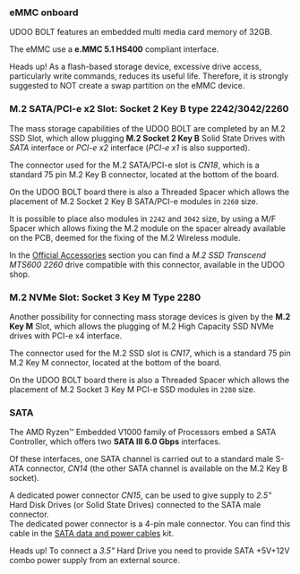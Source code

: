 ### eMMC onboard

UDOO BOLT features an embedded multi media card memory of 32GB.  

The eMMC use a **e.MMC 5.1 HS400** compliant interface.

<span class="label label-warning">Heads up!</span> As a flash-based storage device, excessive drive access, particularly write commands, reduces its useful life. Therefore, it is strongly suggested to NOT create a swap partition on the eMMC device.

### M.2 SATA/PCI-e x2 Slot: Socket 2 Key B type 2242/3042/2260

The mass storage capabilities of the UDOO BOLT are completed by an M.2 SSD Slot, which allow plugging **M.2 Socket 2 Key B** Solid State Drives with *SATA* interface or *PCI-e x2* interface (*PCI-e x1* is also supported).  

The connector used for the M.2 SATA/PCI-e slot is *CN18*, which is a standard 75 pin M.2 Key B connector, located at the bottom of the board.

On the UDOO BOLT board there is also a Threaded Spacer which allows the placement of M.2 Socket 2 Key B SATA/PCI-e modules in `2260` size.

It is possible to place also modules in `2242` and `3042` size, by using a M/F Spacer which allows fixing the M.2 module on the spacer already available on the PCB, deemed for the fixing of the M.2 Wireless module.

In the [Official Accessories](!Accessories/Official_Accessories) section you can find a *M.2 SSD Transcend MTS600 2260* drive compatible with this connector, available in the UDOO shop.

### M.2 NVMe Slot: Socket 3 Key M Type 2280

Another possibility for connecting mass storage devices is given by the **M.2 Key M** Slot, which allows the plugging of M.2 High Capacity SSD NVMe drives with PCI-e x4 interface.

The connector used for the M.2 SSD slot is *CN17*, which is a standard 75 pin M.2 Key M connector, located at the bottom of the board.

On the UDOO BOLT board there is also a Threaded Spacer which allows the placement of M.2 Socket 3 Key M PCI-e SSD modules in `2280` size.

### SATA

The AMD Ryzen™ Embedded V1000 family of Processors embed a SATA Controller, which offers two **SATA III 6.0 Gbps** interfaces.

Of these interfaces, one SATA channel is carried out to a standard male S-ATA connector, *CN14* (the other SATA channel is available on the M.2 Key B socket).

A dedicated power connector *CN15*, can be used to give supply to *2.5"* Hard Disk Drives (or Solid State Drives) connected to the SATA male connector.  
The dedicated power connector is a 4-pin male connector. You can find this cable in the [SATA data and power cables](http://shop.udoo.org/sata-data-and-power-cables-for-udoo-x86.html) kit.

<span class="label label-warning">Heads up!</span> To connect a *3.5"* Hard Drive you need to provide SATA +5V+12V combo power supply from an external source.
